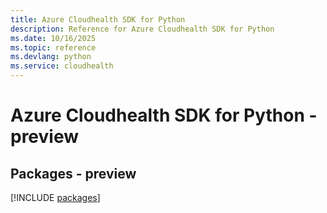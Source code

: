 ```yaml
---
title: Azure Cloudhealth SDK for Python
description: Reference for Azure Cloudhealth SDK for Python
ms.date: 10/16/2025
ms.topic: reference
ms.devlang: python
ms.service: cloudhealth
---
```

# Azure Cloudhealth SDK for Python - preview
## Packages - preview
[!INCLUDE [packages](cloudhealth-index.md)]